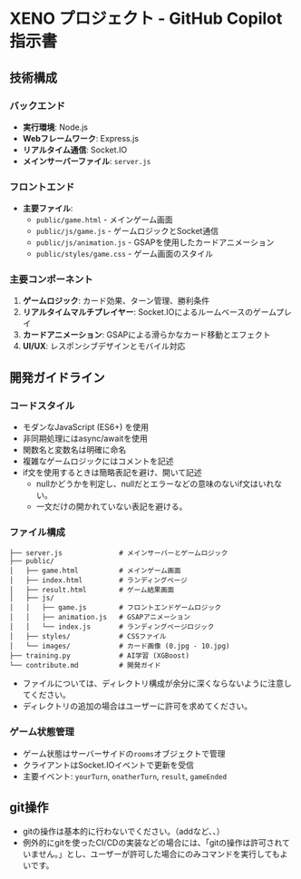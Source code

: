 # XENO プロジェクト - GitHub Copilot 指示書

## 技術構成

### バックエンド
- **実行環境**: Node.js
- **Webフレームワーク**: Express.js
- **リアルタイム通信**: Socket.IO
- **メインサーバーファイル**: `server.js`

### フロントエンド
- **主要ファイル**: 
  - `public/game.html` - メインゲーム画面
  - `public/js/game.js` - ゲームロジックとSocket通信
  - `public/js/animation.js` - GSAPを使用したカードアニメーション
  - `public/styles/game.css` - ゲーム画面のスタイル

### 主要コンポーネント
1. **ゲームロジック**: カード効果、ターン管理、勝利条件
2. **リアルタイムマルチプレイヤー**: Socket.IOによるルームベースのゲームプレイ
3. **カードアニメーション**: GSAPによる滑らかなカード移動とエフェクト
4. **UI/UX**: レスポンシブデザインとモバイル対応

## 開発ガイドライン

### コードスタイル
- モダンなJavaScript (ES6+) を使用
- 非同期処理にはasync/awaitを使用
- 関数名と変数名は明確に命名
- 複雑なゲームロジックにはコメントを記述
- if文を使用するときは簡略表記を避け、開いて記述
    - nullかどうかを判定し、nullだとエラーなどの意味のないif文はいれない。
    - 一文だけの開かれていない表記を避ける。 

### ファイル構成
```
├── server.js              # メインサーバーとゲームロジック
├── public/
│   ├── game.html          # メインゲーム画面
│   ├── index.html         # ランディングページ
│   ├── result.html        # ゲーム結果画面
│   ├── js/
│   │   ├── game.js        # フロントエンドゲームロジック
│   │   ├── animation.js   # GSAPアニメーション
│   │   └── index.js       # ランディングページロジック
│   ├── styles/            # CSSファイル
│   └── images/            # カード画像 (0.jpg - 10.jpg)
├── training.py            # AI学習 (XGBoost)
└── contribute.md          # 開発ガイド
```
- ファイルについては、ディレクトリ構成が余分に深くならないように注意してください。
- ディレクトリの追加の場合はユーザーに許可を求めてください。

### ゲーム状態管理
- ゲーム状態はサーバーサイドの`rooms`オブジェクトで管理
- クライアントはSocket.IOイベントで更新を受信
- 主要イベント: `yourTurn`, `onatherTurn`, `result`, `gameEnded`

## git操作
- gitの操作は基本的に行わないでください。（addなど、、）
- 例外的にgitを使ったCI/CDの実装などの場合には、「gitの操作は許可されていません。」とし、ユーザーが許可した場合にのみコマンドを実行してもよいです。